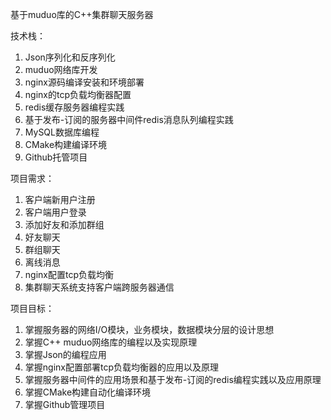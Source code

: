 基于muduo库的C++集群聊天服务器

技术栈：
  1. Json序列化和反序列化
  2. muduo网络库开发
  3. nginx源码编译安装和环境部署
  4. nginx的tcp负载均衡器配置
  5. redis缓存服务器编程实践
  6. 基于发布-订阅的服务器中间件redis消息队列编程实践
  7. MySQL数据库编程
  8. CMake构建编译环境
  9. Github托管项目
     
项目需求：
  1. 客户端新用户注册
  2. 客户端用户登录
  3. 添加好友和添加群组
  4. 好友聊天
  5. 群组聊天
  6. 离线消息
  7. nginx配置tcp负载均衡
  8. 集群聊天系统支持客户端跨服务器通信

项目目标：
  1. 掌握服务器的网络I/O模块，业务模块，数据模块分层的设计思想
  2. 掌握C++ muduo网络库的编程以及实现原理
  3. 掌握Json的编程应用
  4. 掌握nginx配置部署tcp负载均衡器的应用以及原理
  5. 掌握服务器中间件的应用场景和基于发布-订阅的redis编程实践以及应用原理
  6. 掌握CMake构建自动化编译环境
  7. 掌握Github管理项目

